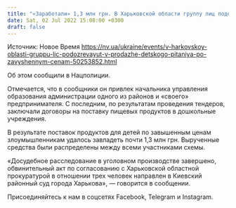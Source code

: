 ```yaml
---
title: "«Заработали» 1,3 млн грн. В Харьковской области группу лиц подозревают в спекуляциях на продаже детского питания"
date: Sat, 02 Jul 2022 15:08:00 +0300
draft: false
---
```

Источник: Новое Время https://nv.ua/ukraine/events/v-harkovskoy-oblasti-gruppu-lic-podozrevayut-v-prodazhe-detskogo-pitaniya-po-zavyshennym-cenam-50253852.html


Об этом сообщили в Нацполиции.

 Отмечается, что в сообщники он привлек начальника управления образования администрации одного из районов и «своего» предпринимателя. С последним, по результатам проведения тендеров, заключали договоры на поставку пищевых продуктов в дошкольные учреждения.

 В результате поставок продуктов для детей по завышенным ценам злоумышленникам удалось завладеть почти 1,3 млн грн. Вырученные средства были распределены между всеми участниками схемы.

«Досудебное расследование в уголовном производстве завершено, обвинительный акт по согласованию с Харьковской областной прокуратурой в отношении трех человек направлен в Киевский районный суд города Харькова», — говорится в сообщении.

Присоединяйтесь к нам в соцсетях Facebook, Telegram и Instagram.
